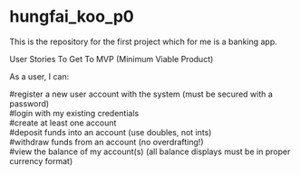# hungfai_koo_p0

This is the repository for the first project which for me is a banking app.

User Stories To Get To MVP (Minimum Viable Product)

As a user, I can:

#register a new user account with the system (must be secured with a password)<br />
#login with my existing credentials<br />
#create at least one account<br />
#deposit funds into an account (use doubles, not ints)<br />
#withdraw funds from an account (no overdrafting!)<br />
#view the balance of my account(s) (all balance displays must be in proper currency format)


